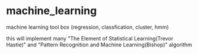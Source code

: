 machine_learning
================

machine learning tool box (regression, classfication, cluster, hmm)

this will implement many "The Element of Statistical Learning(Trevor Hastie)" 
and "Pattern Recognition and Machine Learning(Bishop)" algorithm

